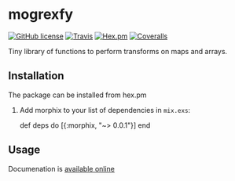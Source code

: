 # mogrexfy

[![GitHub license](https://img.shields.io/badge/license-MIT-blue.svg)](https://raw.githubusercontent.com/philosodad/morphix/master/LICENSE)
[![Travis](https://img.shields.io/travis/philosodad/morphix.svg)](https://travis-ci.org/philosodad/morphix)
[![Hex.pm](https://img.shields.io/hexpm/v/morphix.svg)](https://hex.pm/packages/morphix)
[![Coveralls](https://img.shields.io/coveralls/philosodad/morphix.svg)](https://coveralls.io/github/philosodad/morphix)

Tiny library of functions to perform transforms on maps and arrays.

## Installation

The package can be installed from hex.pm
  
  1. Add morphix to your list of dependencies in `mix.exs`:
      
        def deps do
          [{:morphix, "~> 0.0.1"}]
        end

## Usage

  Documenation is [available online](https://hexdocs.pm/morphix/Morphix.html)
